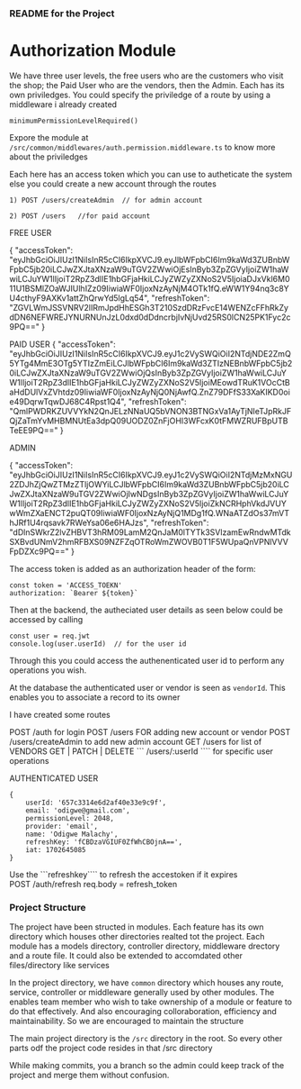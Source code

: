 ### README for the Project
# Authorization Module
We have three user levels, the free users who are the customers who visit the shop; the Paid User who are the vendors, then the Admin. Each has its own priviledges. You could specify the priviledge of a route by using a middleware i already created

```
minimumPermissionLevelRequired()
```
Expore the module at `/src/common/middlewares/auth.permission.middleware.ts` to know more about the priviledges

Each here has an access token which you can use to autheticate the system else you could create a new account through the routes
```
1) POST /users/createAdmin  // for admin account

2) POST /users   //for paid account
````

FREE USER

{
    "accessToken": "eyJhbGciOiJIUzI1NiIsInR5cCI6IkpXVCJ9.eyJlbWFpbCI6Im9kaWd3ZUBnbWFpbC5jb20iLCJwZXJtaXNzaW9uTGV2ZWwiOjEsInByb3ZpZGVyIjoiZW1haWwiLCJuYW1lIjoiT2RpZ3dlIE1hbGFjaHkiLCJyZWZyZXNoS2V5IjoiaDJxVkl6M011U1BSMlZOaWJIUlhIZz09IiwiaWF0IjoxNzAyNjM4OTk1fQ.eWW1Y94nq3c8YU4cthyF9AXKv1attZhQrwYd5lgLq54",
    "refreshToken": "ZGVLWmJSSVNRV2lIRmJpdHhESGh3T210SzdDRzFvcE14WENZcFFhRkZydDN6NEFWREJYNURNUnJzL0dxd0dDdncrbjIvNjUvd25RS0lCN25PK1Fyc2c9PQ=="
}

PAID USER
{
    "accessToken": "eyJhbGciOiJIUzI1NiIsInR5cCI6IkpXVCJ9.eyJ1c2VySWQiOiI2NTdjNDE2ZmQ5YTg4MmE3OTg5YTIzZmEiLCJlbWFpbCI6Im9kaWd3ZTIzNEBnbWFpbC5jb20iLCJwZXJtaXNzaW9uTGV2ZWwiOjQsInByb3ZpZGVyIjoiZW1haWwiLCJuYW1lIjoiT2RpZ3dlIE1hbGFjaHkiLCJyZWZyZXNoS2V5IjoiMEowdTRuK1VOcCtBaHdDUlVxZVhtdz09IiwiaWF0IjoxNzAyNjQ0NjAwfQ.ZnZ79DFfS33XaKIKD0oie49DqrwTqwDJ68C4Rpst1Q4",
    "refreshToken": "QmlPWDRKZUVVYkN2QnJELzNNaUQ5bVNON3BTNGxVa1AyTjNIeTJpRkJFQjZaTmYvMHBMNUtEa3dpQ09UODZ0ZnFjOHI3WFcxK0tFMWZRUFBpUTBTeEE9PQ=="
}

ADMIN

{
    "accessToken": "eyJhbGciOiJIUzI1NiIsInR5cCI6IkpXVCJ9.eyJ1c2VySWQiOiI2NTdjMzMxNGU2ZDJhZjQwZTMzZTljOWYiLCJlbWFpbCI6Im9kaWd3ZUBnbWFpbC5jb20iLCJwZXJtaXNzaW9uTGV2ZWwiOjIwNDgsInByb3ZpZGVyIjoiZW1haWwiLCJuYW1lIjoiT2RpZ3dlIE1hbGFjaHkiLCJyZWZyZXNoS2V5IjoiZkNCRHphVkdJVUYwWmZXaENCT2puQT09IiwiaWF0IjoxNzAyNjQ1MDg1fQ.WNaATZdOs37mVThJRf1U4rqsavk7RWeYsa06e6HAJzs",
    "refreshToken": "dDlnSWkrZ2lvZHBVT3hRM09LamM2QnJaM0lTYTk3SVlzamEwRndwMTdkSXBvdUNmV2hmRFBXS09NZFZqOTRoWmZWOVB0T1F5WUpaQnVPNlVVVFpDZXc9PQ=="
}


The access token is added as an authorization header of the form:

```
const token = 'ACCESS_TOEKN'
authorization: `Bearer ${token}`

````

Then at the backend, the autheciated user details as seen below could be accessed by calling

```
const user = req.jwt
console.log(user.userId)  // for the user id

````
Through this you could access the authenenticated user id to perform any operations you wish.  


At the database the authenticated user or vendor is seen as `vendorId`. This enables you to associate a record to its owner


I have created some routes

POST /auth  for login
POST /users FOR adding new account or vendor
POST /users/createAdmin to add new admin account
GET /users for list of VENDORS
GET | PATCH | DELETE ``` /users/:userId ```` for specific user operations


AUTHENTICATED USER
````
{
    userId: '657c3314e6d2af40e33e9c9f',
    email: 'odigwe@gmail.com',
    permissionLevel: 2048,
    provider: 'email',
    name: 'Odigwe Malachy',
    refreshKey: 'fCBDzaVGIUF0ZfWhCBOjnA==',
    iat: 1702645085
}

  ````
  Use the ```refreshkey```` to refresh the accestoken if it expires  
  POST /auth/refresh
  req.body = refresh_token


### Project Structure
The project have been structed in modules. Each feature has its own directory which houses other directories realted tot the project.
Each module has a models directory, controller directory, middleware drectory and a route file. It could also be extended to accomdated other files/directory
like services

In the project directory, we have `common` directory which houses any route, service, controller or middleware generally used by other modules.
The enables team member who wish to take ownership of a module or feature to do that effectively. And also encouraging colloraboration,
efficiency and maintainability. So we are encouraged to maintain the structure

The main project directory is the `/src` directory in the root. So every other parts odf the project code resides in that /src directory

While making commits, you a branch so the admin could keep track of the project and merge them without confusion.
